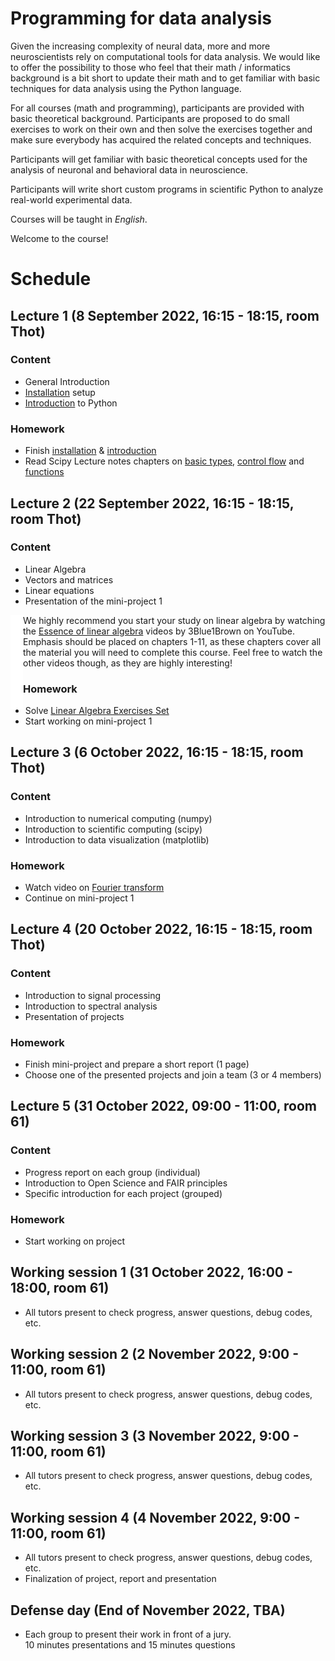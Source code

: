 # Programming for data analysis

Given the increasing complexity of neural data, more and more neuroscientists rely on computational tools for data analysis. We would like to offer the possibility to those who feel that their math / informatics background is a bit short to update their math and to get familiar with basic techniques for data analysis using the Python language.  

For all courses (math and programming), participants are provided with basic theoretical background. Participants are proposed to do small exercises to work on their own and then solve the exercises together and make sure everybody has acquired the related concepts and techniques.  

Participants will get familiar with basic theoretical concepts used for the analysis of neuronal and behavioral data in neuroscience.  

Participants will write short custom programs in scientific Python to analyze real-world experimental data.  

Courses will be taught in _English_.  

Welcome to the course!   


# Schedule

## Lecture 1 (8 September 2022, 16:15 - 18:15, room Thot)

### Content

- General Introduction
- [Installation](lessons/programming/L01-installation.md) setup
- [Introduction](lessons/programming/L01-introduction-to-python.md) to Python

### Homework

- Finish [installation](lessons/programming/L01-installation.md) & [introduction](lessons/programming/L01-introduction-to-python.md)
- Read Scipy Lecture notes chapters on [basic types](http://scipy-lectures.org/intro/language/basic_types.html), [control flow](http://scipy-lectures.org/intro/language/control_flow.html) and [functions](http://scipy-lectures.org/intro/language/functions.html)

## Lecture 2 (22 September 2022, 16:15 - 18:15, room Thot)

### Content

- Linear Algebra
- Vectors and matrices
- Linear equations
- Presentation of the mini-project 1

<img src="figures/indent.png" align="left"/>

We highly recommend you start your study on linear algebra by watching the 
[Essence of linear algebra](https://www.youtube.com/playlist?list=PLZHQObOWTQDPD3MizzM2xVFitgF8hE_ab)
videos by 3Blue1Brown on YouTube. Emphasis should be placed on chapters 1-11, as these
chapters cover all the material you will need to complete this course. Feel free
to watch the other videos though, as they are highly interesting!

### Homework

- Solve [Linear Algebra Exercises Set](lessons/math/Exercises/Linear_Algebra_HW_set.pdf)
- Start working on mini-project 1

## Lecture 3 (6 October 2022, 16:15 - 18:15, room Thot)

### Content

- Introduction to numerical computing (numpy)
- Introduction to scientific computing (scipy)
- Introduction to data visualization (matplotlib)

### Homework

- Watch video on [Fourier transform]()
- Continue on mini-project 1

## Lecture 4 (20 October 2022, 16:15 - 18:15, room Thot)

### Content

- Introduction to signal processing
- Introduction to spectral analysis
- Presentation of projects

### Homework

- Finish mini-project and prepare a short report (1 page)
- Choose one of the presented projects and join a team (3 or 4 members)


## Lecture 5 (31 October 2022, 09:00 - 11:00, room 61)

### Content

- Progress report on each group (individual)
- Introduction to Open Science and FAIR principles
- Specific introduction for each project (grouped)

### Homework

- Start working on project


## Working session 1 (31 October 2022, 16:00 - 18:00, room 61)

- All tutors present to check progress, answer questions, debug codes, etc.

## Working session 2 (2 November 2022, 9:00 - 11:00, room 61)

- All tutors present to check progress, answer questions, debug codes, etc.

## Working session 3 (3 November 2022, 9:00 - 11:00, room 61)

- All tutors present to check progress, answer questions, debug codes, etc.

## Working session 4 (4 November 2022, 9:00 - 11:00, room 61)

- All tutors present to check progress, answer questions, debug codes, etc.
- Finalization of project, report and presentation

## Defense day (End of November 2022, TBA)

- Each group to present their work in front of a jury.  
  10 minutes presentations and 15 minutes questions
